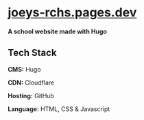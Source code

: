 # [joeys-rchs.pages.dev](https://joeys-rchs.pages.dev)

**A school website made with Hugo**

## Tech Stack

**CMS:** Hugo

**CDN:** Cloudflare

**Hosting:** GitHub

**Language:** HTML, CSS & Javascript

